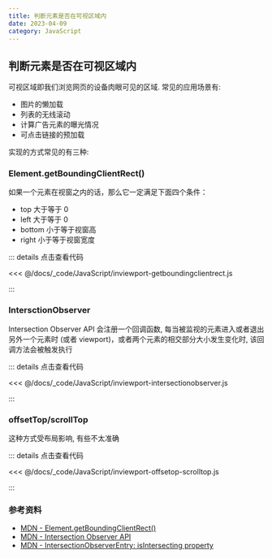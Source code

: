 ```yaml
---
title: 判断元素是否在可视区域内
date: 2023-04-09
category: JavaScript
---
```


## 判断元素是否在可视区域内

可视区域即我们浏览网页的设备肉眼可见的区域. 常见的应用场景有: 

- 图片的懒加载
- 列表的无线滚动
- 计算广告元素的曝光情况
- 可点击链接的预加载

实现的方式常见的有三种:

### Element.getBoundingClientRect()

如果一个元素在视窗之内的话，那么它一定满足下面四个条件：

- top 大于等于 0
- left 大于等于 0
- bottom 小于等于视窗高
- right 小于等于视窗宽度

::: details 点击查看代码

<<< @/docs/_code/JavaScript/inviewport-getboundingclientrect.js

:::

### IntersctionObserver

Intersection Observer API 会注册一个回调函数, 每当被监视的元素进入或者退出另外一个元素时 (或者 viewport)，或者两个元素的相交部分大小发生变化时, 该回调方法会被触发执行

::: details 点击查看代码

<<< @/docs/_code/JavaScript/inviewport-intersectionobserver.js

:::

### offsetTop/scrollTop

这种方式受布局影响, 有些不太准确

::: details 点击查看代码

<<< @/docs/_code/JavaScript/inviewport-offsetop-scrolltop.js

:::


### 参考资料

- [MDN - Element.getBoundingClientRect()](https://developer.mozilla.org/zh-CN/docs/Web/API/Element/getBoundingClientRect)
- [MDN - Intersection Observer API](https://developer.mozilla.org/zh-CN/docs/Web/API/Intersection_Observer_API)
- [MDN - IntersectionObserverEntry: isIntersecting property](https://developer.mozilla.org/en-US/docs/Web/API/IntersectionObserverEntry/isIntersecting)
